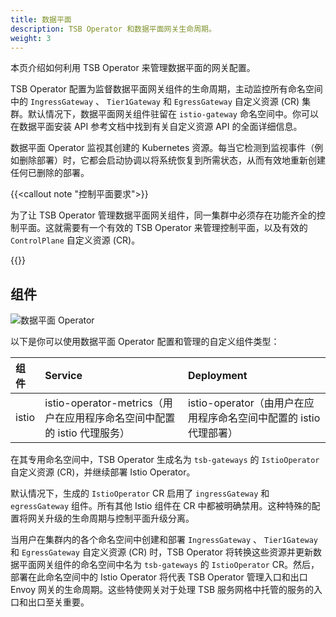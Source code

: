 ```yaml
---
title: 数据平面
description: TSB Operator 和数据平面网关生命周期。
weight: 3
---
```


本页介绍如何利用 TSB Operator 来管理数据平面的网关配置。

TSB Operator 配置为监督数据平面网关组件的生命周期，主动监控所有命名空间中的 `IngressGateway` 、 `Tier1Gateway` 和 `EgressGateway` 自定义资源 (CR) 集群。默认情况下，数据平面网关组件驻留在 `istio-gateway` 命名空间中。你可以在数据平面安装 API 参考文档中找到有关自定义资源 API 的全面详细信息。

数据平面 Operator 监视其创建的 Kubernetes 资源。每当它检测到监视事件（例如删除部署）时，它都会启动协调以将系统恢复到所需状态，从而有效地重新创建任何已删除的部署。

{{<callout note "控制平面要求">}}

为了让 TSB Operator 管理数据平面网关组件，同一集群中必须存在功能齐全的控制平面。这就需要有一个有效的 TSB Operator 来管理控制平面，以及有效的 `ControlPlane` 自定义资源 (CR)。

{{</callout>}}

## 组件

![数据平面 Operator](../../../assets/concepts/data-plane-operator.svg)

以下是你可以使用数据平面 Operator 配置和管理的自定义组件类型：

| 组件  | Service                                                      | Deployment                                                   |
| :---- | :----------------------------------------------------------- | :----------------------------------------------------------- |
| istio | istio-operator-metrics（用户在应用程序命名空间中配置的 istio 代理服务） | istio-operator（由用户在应用程序命名空间中配置的 istio 代理部署） |

在其专用命名空间中，TSB Operator 生成名为 `tsb-gateways` 的 `IstioOperator` 自定义资源 (CR)，并继续部署 Istio Operator。

默认情况下，生成的 `IstioOperator` CR 启用了 `ingressGateway` 和 `egressGateway` 组件。所有其他 Istio 组件在 CR 中都被明确禁用。这种特殊的配置将网关升级的生命周期与控制平面升级分离。

当用户在集群内的各个命名空间中创建和部署 `IngressGateway` 、 `Tier1Gateway` 和 `EgressGateway` 自定义资源 (CR) 时，TSB Operator 将转换这些资源并更新数据平面网关组件的命名空间中名为 `tsb-gateways` 的 `IstioOperator` CR。然后，部署在此命名空间中的 Istio Operator 将代表 TSB Operator 管理入口和出口 Envoy 网关的生命周期。这些特使网关对于处理 TSB 服务网格中托管的服务的入口和出口至关重要。

